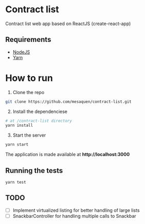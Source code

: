 # Contract list

Contract list web app based on ReactJS (create-react-app)

## Requirements

- [NodeJS](https://nodejs.org/en/download/)
- [Yarn](https://classic.yarnpkg.com/en/)

# How to run

1. Clone the repo

```sh
git clone https://github.com/mesaquen/contract-list.git
```

2. Install the dependenciese

```sh
# at /contract-list directory
yarn install
```

3. Start the server

```sh
yarn start
```

The application is made available at **http://localhost:3000**

## Running the tests

```
yarn test
```

## TODO

- [ ] Implement virtualized listing for better handling of large lists
- [ ] SnackbarController for handling multiple calls to Snackbar
